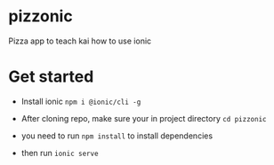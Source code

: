 # pizzonic
Pizza app to teach kai how to use ionic


# Get started
- Install ionic
```npm i @ionic/cli -g```

- After cloning repo, make sure your in project directory ```cd pizzonic```

- you need to run ```npm install``` to install dependencies

- then run ```ionic serve```
